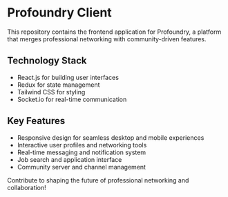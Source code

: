 # Profoundry Client

This repository contains the frontend application for Profoundry, a platform that merges professional networking with community-driven features.

## Technology Stack

- React.js for building user interfaces
- Redux for state management
- Tailwind CSS for styling
- Socket.io for real-time communication

## Key Features

- Responsive design for seamless desktop and mobile experiences
- Interactive user profiles and networking tools
- Real-time messaging and notification system
- Job search and application interface
- Community server and channel management

Contribute to shaping the future of professional networking and collaboration!
